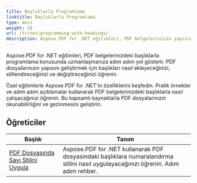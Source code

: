 ```yaml
---
title: Başlıklarla Programlama
linktitle: Başlıklarla Programlama
type: docs
weight: 20
url: /tr/net/programming-with-headings/
description: Aspose.PDF for .NET eğitimleri, PDF belgelerinizin yapısını geliştirmek için başlıkları kullanma konusunda size yol gösterir.
---
```

Aspose.PDF for .NET eğitimleri, PDF belgelerinizdeki başlıklarla programlama konusunda uzmanlaşmanıza adım adım yol gösterir. PDF dosyalarınızın yapısını geliştirmek için başlıkları nasıl ekleyeceğinizi, stillendireceğinizi ve değiştireceğinizi öğrenin.

Özel eğitimlerle Aspose.PDF for .NET'in özelliklerini keşfedin. Pratik örnekler ve adım adım açıklamalar kullanarak PDF belgelerinizdeki başlıklarla nasıl çalışacağınızı öğrenin. Bu kapsamlı kaynaklarla PDF dosyalarınızın okunabilirliğini ve gezinmesini geliştirin.

## Öğreticiler
| Başlık | Tanım |
| --- | --- | 
| [PDF Dosyasında Sayı Stilini Uygula](./apply-number-style/) | Aspose.PDF for .NET kullanarak PDF dosyasındaki başlıklara numaralandırma stilini nasıl uygulayacağınızı öğrenin. Adım adım rehber. |   
